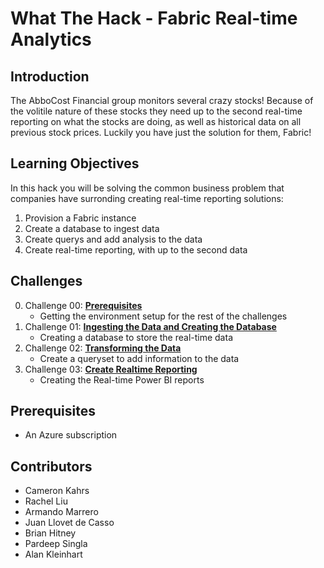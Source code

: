 # What The Hack - Fabric Real-time Analytics

## Introduction

The AbboCost Financial group monitors several crazy stocks! Because of the volitile nature of these stocks they need up to the second real-time reporting on what the stocks are doing, as well as historical data on all previous stock prices. Luckily you have just the solution for them, Fabric!

## Learning Objectives

In this hack you will be solving the common business problem that companies have surronding creating real-time reporting solutions:

1. Provision a Fabric instance
2. Create a database to ingest data
3. Create querys and add analysis to the data
4. Create real-time reporting, with up to the second data

## Challenges

0. Challenge 00: **[Prerequisites](Student/Challenge-00.md)**
   - Getting the environment setup for the rest of the challenges
1. Challenge 01: **[Ingesting the Data and Creating the Database](Student/Challenge-01.md)**
   - Creating a database to store the real-time data
1. Challenge 02: **[Transforming the Data](Student/Challenge-02.md)**
   - Create a queryset to add information to the data
1. Challenge 03: **[Create Realtime Reporting](Student/Challenge-03.md)** 
   - Creating the Real-time Power BI reports

## Prerequisites

- An Azure subscription

## Contributors

- Cameron Kahrs
- Rachel Liu
- Armando Marrero
- Juan Llovet de Casso
- Brian Hitney
- Pardeep Singla
- Alan Kleinhart
